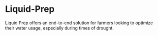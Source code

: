 # Liquid-Prep
Liquid Prep offers an end-to-end solution for farmers looking to optimize their water usage, especially during times of drought.

